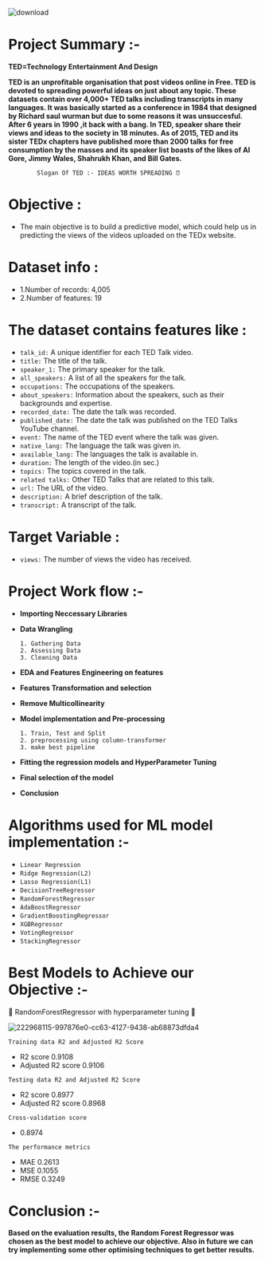 
![download](https://user-images.githubusercontent.com/96717126/229345854-e19e93a3-78c9-4d0b-8b1c-8a47bc75cb7c.jpg)
# Project Summary :-
**TED=Technology Entertainment And Design**

**TED is an unprofitable organisation that post videos online in Free. TED is devoted to spreading powerful ideas on just about any topic. These datasets contain over 4,000+ TED talks including transcripts in many languages. It was basically started as a conference in 1984 that designed by Richard saul wurman but due to some reasons it was unsuccesful. After 6 years in 1990 ,it back with a bang. In TED, speaker share their views and ideas to the society in 18 minutes. As of 2015, TED and its sister TEDx chapters have published more than 2000 talks for free consumption by the masses and its speaker list boasts of the likes of Al Gore, Jimmy Wales, Shahrukh Khan, and Bill Gates.**

            Slogan Of TED :- IDEAS WORTH SPREADING ⏰
          
# Objective :
- The main objective is to build a predictive model, which could help us in predicting the views of the videos uploaded on the TEDx website.

# Dataset info :
- 1.Number of records: 4,005
- 2.Number of features: 19

# The dataset contains features like :
- `talk_id:` A unique identifier for each TED Talk video.
- `title:` The title of the talk.
- `speaker_1:` The primary speaker for the talk.
- `all_speakers:` A list of all the speakers for the talk.
- `occupations:` The occupations of the speakers.
- `about_speakers:` Information about the speakers, such as their backgrounds and expertise.
- `recorded_date:` The date the talk was recorded.
- `published_date:` The date the talk was published on the TED Talks YouTube channel.
- `event:` The name of the TED event where the talk was given.
- `native_lang:` The language the talk was given in.
- `available_lang:` The languages the talk is available in.
- `duration:` The length of the video.(in sec.)
- `topics:` The topics covered in the talk.
- `related talks:` Other TED Talks that are related to this talk.
- `url:` The URL of the video.
- `description:` A brief description of the talk.
- `transcript:` A transcript of the talk.

# Target Variable :
- `views:` The number of views the video has received.

# Project Work flow :-
- **Importing Neccessary Libraries**
- **Data Wrangling**

      1. Gathering Data
      2. Assessing Data
      3. Cleaning Data 
- **EDA and Features Engineering on features**
- **Features Transformation and selection**
- **Remove Multicollinearity**
- **Model implementation and Pre-processing**

      1. Train, Test and Split
      2. preprocessing using column-transformer
      3. make best pipeline         
- **Fitting the regression models and HyperParameter Tuning**
- **Final selection of the model**
- **Conclusion**

# Algorithms used for ML model implementation :-
- `Linear Regression`
- `Ridge Regression(L2)`
- `Lasso Regression(L1)`
- `DecisionTreeRegressor`
- `RandomForestRegressor`
- `AdaBoostRegressor`
- `GradientBoostingRegressor`
- `XGBRegressor`
- `VotingRegressor`
- `StackingRegressor`

# Best Models to Achieve our Objective :-

🥇 RandomForestRegressor with hyperparameter tuning 🥇

![222968115-997876e0-cc63-4127-9438-ab68873dfda4](https://user-images.githubusercontent.com/96717126/229353863-6ec6dc2d-2069-4038-be81-847342e72f1b.png)

`Training data R2 and Adjusted R2 Score`

- R2 score 0.9108
- Adjusted R2 score 0.9106

`Testing data R2 and Adjusted R2 Score`

- R2 score 0.8977
- Adjusted R2 score 0.8968

`Cross-validation score`

- 0.8974

`The performance metrics`

- MAE 0.2613
- MSE 0.1055
- RMSE 0.3249

# Conclusion :-
**Based on the evaluation results, the Random Forest Regressor was chosen as the best model to achieve our objective. Also in future we can try implementing some other optimising techniques to get better results.**









